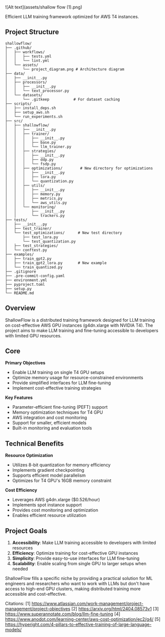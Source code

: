 ![Alt text](assets/shallow flow (1).png)


Efficient LLM training framework optimized for AWS T4 instances.

## Project Structure

```plaintext
shallowflow/
├── .github/
│   ├── workflows/
│   │   ├── tests.yml          
│   │   └── lint.yml           
│   └── assets/
│       └── project_diagram.png # Architecture diagram
├── data/
│   ├── __init__.py
│   ├── processors/
│   │   ├── __init__.py
│   │   └── text_processor.py
│   └── datasets/
│       └── .gitkeep           # For dataset caching
├── scripts/
│   ├── install_deps.sh
│   ├── setup_aws.sh
│   └── run_experiments.sh
├── src/
│   ├── shallowflow/
│   │   ├── __init__.py
│   │   ├── trainer/
│   │   │   ├── __init__.py
│   │   │   ├── base.py
│   │   │   └── llm_trainer.py
│   │   ├── strategies/
│   │   │   ├── __init__.py
│   │   │   ├── ddp.py
│   │   │   └── fsdp.py
│   │   ├── optimizations/        # New directory for optimizations
│   │   │   ├── __init__.py
│   │   │   ├── lora.py
│   │   │   └── quantization.py
│   │   ├── utils/
│   │   │   ├── __init__.py
│   │   │   ├── memory.py
│   │   │   ├── metrics.py
│   │   │   └── aws_utils.py
│   │   └── monitoring/
│   │       ├── __init__.py
│   │       └── trackers.py
├── tests/
│   ├── __init__.py
│   ├── test_trainer/
│   └── test_optimizations/      # New test directory
│       ├── test_lora.py
│       └── test_quantization.py
│   ├── test_strategies/
│   └── conftest.py
├── examples/
│   ├── train_gpt2.py
│   ├── train_gpt2_lora.py       # New example
│   └── train_quantized.py 
├── .gitignore
├── .pre-commit-config.yaml
├── environment.yml
├── pyproject.toml
├── setup.py
└── README.md
```

## Overview

ShallowFlow is a distributed training framework designed for LLM training on cost-effective AWS GPU instances (g4dn.xlarge with NVIDIA T4). The project aims to make LLM training and fine-tuning accessible to developers with limited GPU resources.

## Core

**Primary Objectives**
- Enable LLM training on single T4 GPU setups
- Optimize memory usage for resource-constrained environments
- Provide simplified interfaces for LLM fine-tuning
- Implement cost-effective training strategies

**Key Features**
- Parameter-efficient fine-tuning (PEFT) support
- Memory optimization techniques for T4 GPU
- AWS integration and cost monitoring
- Support for smaller, efficient models
- Built-in monitoring and evaluation tools

## Technical Benefits

**Resource Optimization**
- Utilizes 8-bit quantization for memory efficiency
- Implements gradient checkpointing
- Supports efficient model parallelism
- Optimizes for T4 GPU's 16GB memory constraint

**Cost Efficiency**
- Leverages AWS g4dn.xlarge ($0.526/hour)
- Implements spot instance support
- Provides cost monitoring and optimization
- Enables efficient resource utilization

## Project Goals

1. **Accessibility**: Make LLM training accessible to developers with limited resources
2. **Efficiency**: Optimize training for cost-effective GPU instances
3. **Simplicity**: Provide easy-to-use interfaces for LLM fine-tuning
4. **Scalability**: Enable scaling from single GPU to larger setups when needed

ShallowFlow fills a specific niche by providing a practical solution for ML engineers and researchers who want to work with LLMs but don't have access to high-end GPU clusters, making distributed training more accessible and cost-effective.

Citations:
[1] https://www.atlassian.com/work-management/project-management/project-objectives
[2] https://arxiv.org/html/2404.08573v1
[3] https://www.superannotate.com/blog/llm-fine-tuning
[4] https://www.anodot.com/learning-center/aws-cost-optimization/ec2/g4/
[5] https://hyperight.com/4-pillars-to-effective-training-of-large-language-models/
